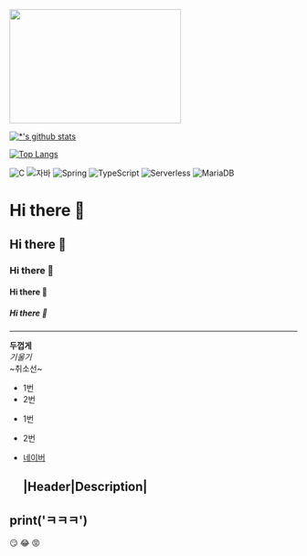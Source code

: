 <img src='images/picture01.jpg' width=300 height=200> </img>


[![*'s github stats](https://github-readme-stats.vercel.app/api?username=honolulu12321)](https://github.com/honolulu12321)

[![Top Langs](https://github-readme-stats.vercel.app/api/top-langs/?username=honolulu12321)](https://github.com/honolulu12321/github-readme-stats)

![C](https://img.shields.io/badge/-C-123456?style=flat-square&logo=C&logoColor=black)
![자바](https://img.shields.io/badge/-자바-007396?style=flat&logo=Java&logoColor=ffffff)
![Spring](https://img.shields.io/badge/-Spring-6DB33F?style=for-the-badge&logo=Spring&logoColor=white)
![TypeScript](https://img.shields.io/badge/-TypeScript-3178C6?style=flat-square&logo=TypeScript&logoColor=white)
![Serverless](https://img.shields.io/badge/-Serverless-FD5750?style=flat-square&logo=Serverless&logoColor=magenta)
![MariaDB](https://img.shields.io/badge/-MariaDB-1F305F?style=flat-square&logo=mariadb&logoColor=white)




# Hi there 👋
## Hi there 👋
### Hi there 👋
#### Hi there 👋
##### Hi there 👋
---
**두껍게** <br>
*기울기*  <br>
~취소선~ <br>
* 1번
* 2번
- 1번
- 2번

- [네이버](www.naver.com)

  |Header|Description|
  ---

 print('ㅋㅋㅋ')
  ---
  :smirk:
  :joy:
  :rage:
